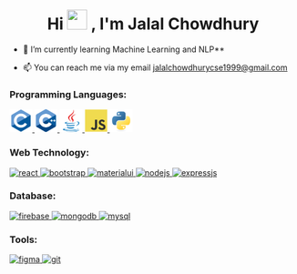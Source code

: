 <h1 align="center">
    Hi
    <img
        src="https://github.com/TheDudeThatCode/TheDudeThatCode/blob/master/Assets/Hi.gif"
        height="35"
        width="35"
    />
    , I'm Jalal Chowdhury
</h1>


- 🌱 I’m currently learning Machine Learning and NLP**

- 📫 You can reach me via my email jalalchowdhurycse1999@gmail.com


<h3 align="left">Programming Languages:</h3>
<p align="left">
    <a href="https://www.cprogramming.com/" target="_blank">
        <img
            src="https://raw.githubusercontent.com/devicons/devicon/master/icons/c/c-original.svg"
            alt="c"
            width="40"
            height="40"
        />
    </a>
    <a href="https://www.w3schools.com/cpp/" target="_blank">
        <img
            src="https://raw.githubusercontent.com/devicons/devicon/master/icons/cplusplus/cplusplus-original.svg"
            alt="cplusplus"
            width="40"
            height="40"
        />
    </a>
    <a href="https://www.java.com" target="_blank">
        <img
            src="https://raw.githubusercontent.com/devicons/devicon/master/icons/java/java-original.svg"
            alt="java"
            width="40"
            height="40"
        />
    </a>
    <a
        href="https://developer.mozilla.org/en-US/docs/Web/JavaScript"
        target="_blank"
    >
        <img
            src="https://raw.githubusercontent.com/devicons/devicon/master/icons/javascript/javascript-original.svg"
            alt="javascript"
            width="40"
            height="40"
        />
    </a>
    <a href="https://www.python.org" target="_blank">
        <img
            src="https://raw.githubusercontent.com/devicons/devicon/master/icons/python/python-original.svg"
            alt="python"
            width="40"
            height="40"
        />
    </a>
</p>

<h3 align="left">Web Technology:</h3>
<p align="left">
    <a href="https://reactjs.org/" target="_blank">
        <img
            src="https://cdn.jsdelivr.net/gh/devicons/devicon/icons/react/react-original.svg"
            alt="react"
            width="40"
            height="40"
        />
    </a>
    <a href="https://getbootstrap.com/" target="_blank">
        <img
            src="https://cdn.jsdelivr.net/gh/devicons/devicon/icons/bootstrap/bootstrap-original.svg"
            alt="bootstrap"
            width="40"
            height="40"
        />
    </a>
    <a href="https://mui.com/" target="_blank">
        <img
            src="https://cdn.jsdelivr.net/gh/devicons/devicon/icons/materialui/materialui-original.svg"
            alt="materialui"
            width="40"
            height="40"
        />
    </a>
    <a href="https://nodejs.org/en/" target="_blank">
        <img
            src="https://cdn.jsdelivr.net/gh/devicons/devicon/icons/nodejs/nodejs-original-wordmark.svg"
            alt="nodejs"
            width="40"
            height="40"
        />
    </a>
    <a href="https://expressjs.com/" target="_blank">
        <img
            src="https://cdn.jsdelivr.net/gh/devicons/devicon/icons/express/express-original.svg"
            alt="expressjs"
            width="40"
            height="40"
        />
    </a>
</p>

<h3 align="left">Database:</h3>
<p align="left">
    <a href="https://firebase.google.com/" target="_blank">
        <img
            src="https://cdn.jsdelivr.net/gh/devicons/devicon/icons/firebase/firebase-plain.svg"
            alt="firebase"
            width="40"
            height="40"
        />
    </a>
    <a href="https://www.mongodb.com/" target="_blank">
        <img
            src="https://cdn.jsdelivr.net/gh/devicons/devicon/icons/mongodb/mongodb-original.svg"
            alt="mongodb"
            width="40"
            height="40"
        />
    </a>
    <a href="https://www.mysql.com/" target="_blank">
        <img
            src="https://cdn.jsdelivr.net/gh/devicons/devicon/icons/mysql/mysql-original-wordmark.svg"
            alt="mysql"
            width="40"
            height="40"
        />
    </a>
</p>

<h3 align="left">Tools:</h3>
<p align="left">
    <a href="https://www.figma.com/" target="_blank">
        <img
            src="https://www.vectorlogo.zone/logos/figma/figma-icon.svg"
            alt="figma"
            width="40"
            height="40"
        />
    </a>
    <a href="https://git-scm.com/" target="_blank">
        <img
            src="https://www.vectorlogo.zone/logos/git-scm/git-scm-icon.svg"
            alt="git"
            width="40"
            height="40"
        />
    </a>
</p>


